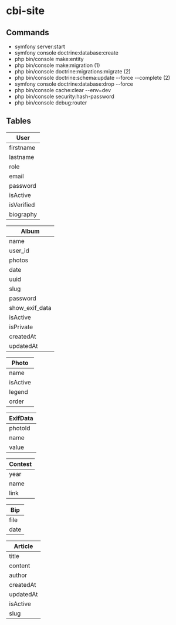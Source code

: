 # cbi-site

## Commands

- symfony server:start
- symfony console doctrine:database:create
- php bin/console make:entity
- php bin/console make:migration (1)
- php bin/console doctrine:migrations:migrate (2)
- php bin/console doctrine:schema:update --force --complete (2)
- symfony console doctrine:database:drop --force
- php bin/console cache:clear --env=dev
- php bin/console security:hash-password
- php bin/console debug:router

## Tables

| **User**  |
|-----------|
| firstname |
| lastname  |
| role      |
| email      |
| password      |
| isActive      |
| isVerified      |
| biography      |

| **Album**  |
|-----------|
| name |
| user_id  |
| photos   |
| date     |
| uuid      |
| slug      |
| password      |
| show_exif_data      |
| isActive      |
| isPrivate      |
| createdAt      |
| updatedAt      |

| **Photo**  |
|-----------|
| name |
| isActive   |
| legend     |
| order     |

| **ExifData**  |
|-----------|
| photoId |
| name  |
| value   |

| **Contest**  |
|-----------|
| year |
| name  |
| link   |


| **Bip**  |
|-----------|
| file |
| date  |


| **Article**  |
|-----------|
| title |
| content |
| author   |
| createdAt   |
| updatedAt   |
| isActive   |
| slug   |




